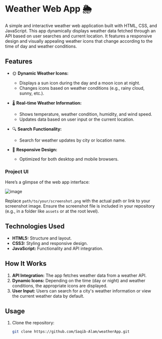 # Weather Web App 🌦️  

A simple and interactive weather web application built with HTML, CSS, and JavaScript. This app dynamically displays weather data fetched through an API based on user searches and current location. It features a responsive design and visually appealing weather icons that change according to the time of day and weather conditions.  

## Features  

- 🌞 **Dynamic Weather Icons:**  
  - Displays a sun icon during the day and a moon icon at night.  
  - Changes icons based on weather conditions (e.g., rainy cloud, sunny, etc.).  

- 🌡️ **Real-time Weather Information:**  
  - Shows temperature, weather condition, humidity, and wind speed.  
  - Updates data based on user input or the current location.  

- 🔍 **Search Functionality:**  
  - Search for weather updates by city or location name.  

- 📱 **Responsive Design:**  
  - Optimized for both desktop and mobile browsers.  

### Project UI  

Here’s a glimpse of the web app interface:  

![image](https://github.com/user-attachments/assets/f98e6cb9-caee-468c-b96d-eedec87922ee)

Replace `path/to/your/screenshot.png` with the actual path or link to your screenshot image. Ensure the screenshot file is included in your repository (e.g., in a folder like `assets` or at the root level).  

## Technologies Used  

- **HTML5:** Structure and layout.  
- **CSS3:** Styling and responsive design.  
- **JavaScript:** Functionality and API integration.  

## How It Works  

1. **API Integration:** The app fetches weather data from a weather API.  
2. **Dynamic Icons:** Depending on the time (day or night) and weather conditions, the appropriate icons are displayed.  
3. **User Input:** Users can search for a city's weather information or view the current weather data by default.  

## Usage  

1. Clone the repository:  
   ```bash
   git clone https://github.com/Saqib-Alam/weatherApp.git
